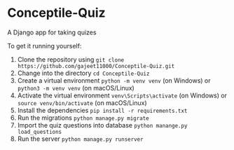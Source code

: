 # Conceptile-Quiz

A Django app for taking quizes

To get it running yourself:

1. Clone the repository using `git clone https://github.com/gajeet11000/Conceptile-Quiz.git`
2. Change into the directory `cd Conceptile-Quiz`
3. Create a virtual environment `python -m venv venv` (on Windows) or `python3 -m venv venv` (on macOS/Linux)
4. Activate the virtual environment `venv\Scripts\activate` (on Windows) or `source venv/bin/activate` (on macOS/Linux)
5. Install the dependencies `pip install -r requirements.txt`
7. Run the migrations `python manage.py migrate`
8. Import the quiz questions into database `python manange.py load_questions`
9. Run the server `python manage.py runserver`